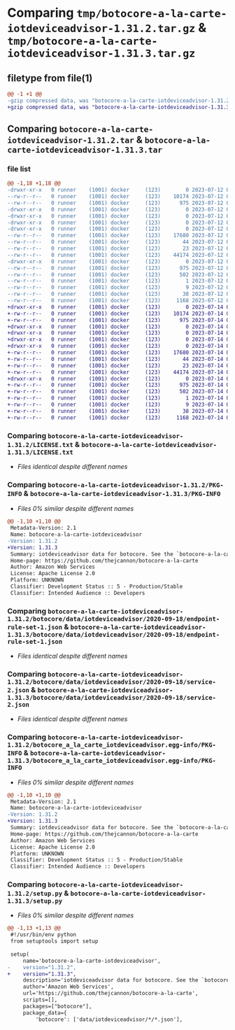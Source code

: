 # Comparing `tmp/botocore-a-la-carte-iotdeviceadvisor-1.31.2.tar.gz` & `tmp/botocore-a-la-carte-iotdeviceadvisor-1.31.3.tar.gz`

## filetype from file(1)

```diff
@@ -1 +1 @@
-gzip compressed data, was "botocore-a-la-carte-iotdeviceadvisor-1.31.2.tar", last modified: Wed Jul 12 01:44:35 2023, max compression
+gzip compressed data, was "botocore-a-la-carte-iotdeviceadvisor-1.31.3.tar", last modified: Fri Jul 14 01:46:13 2023, max compression
```

## Comparing `botocore-a-la-carte-iotdeviceadvisor-1.31.2.tar` & `botocore-a-la-carte-iotdeviceadvisor-1.31.3.tar`

### file list

```diff
@@ -1,18 +1,18 @@
-drwxr-xr-x   0 runner    (1001) docker     (123)        0 2023-07-12 01:44:35.847241 botocore-a-la-carte-iotdeviceadvisor-1.31.2/
--rw-r--r--   0 runner    (1001) docker     (123)    10174 2023-07-12 01:44:35.000000 botocore-a-la-carte-iotdeviceadvisor-1.31.2/LICENSE.txt
--rw-r--r--   0 runner    (1001) docker     (123)      975 2023-07-12 01:44:35.847241 botocore-a-la-carte-iotdeviceadvisor-1.31.2/PKG-INFO
-drwxr-xr-x   0 runner    (1001) docker     (123)        0 2023-07-12 01:44:35.847241 botocore-a-la-carte-iotdeviceadvisor-1.31.2/botocore/
-drwxr-xr-x   0 runner    (1001) docker     (123)        0 2023-07-12 01:44:35.847241 botocore-a-la-carte-iotdeviceadvisor-1.31.2/botocore/data/
-drwxr-xr-x   0 runner    (1001) docker     (123)        0 2023-07-12 01:44:35.847241 botocore-a-la-carte-iotdeviceadvisor-1.31.2/botocore/data/iotdeviceadvisor/
-drwxr-xr-x   0 runner    (1001) docker     (123)        0 2023-07-12 01:44:35.847241 botocore-a-la-carte-iotdeviceadvisor-1.31.2/botocore/data/iotdeviceadvisor/2020-09-18/
--rw-r--r--   0 runner    (1001) docker     (123)    17680 2023-07-12 01:44:12.000000 botocore-a-la-carte-iotdeviceadvisor-1.31.2/botocore/data/iotdeviceadvisor/2020-09-18/endpoint-rule-set-1.json
--rw-r--r--   0 runner    (1001) docker     (123)       44 2023-07-12 01:44:12.000000 botocore-a-la-carte-iotdeviceadvisor-1.31.2/botocore/data/iotdeviceadvisor/2020-09-18/examples-1.json
--rw-r--r--   0 runner    (1001) docker     (123)       23 2023-07-12 01:44:12.000000 botocore-a-la-carte-iotdeviceadvisor-1.31.2/botocore/data/iotdeviceadvisor/2020-09-18/paginators-1.json
--rw-r--r--   0 runner    (1001) docker     (123)    44174 2023-07-12 01:44:12.000000 botocore-a-la-carte-iotdeviceadvisor-1.31.2/botocore/data/iotdeviceadvisor/2020-09-18/service-2.json
-drwxr-xr-x   0 runner    (1001) docker     (123)        0 2023-07-12 01:44:35.847241 botocore-a-la-carte-iotdeviceadvisor-1.31.2/botocore_a_la_carte_iotdeviceadvisor.egg-info/
--rw-r--r--   0 runner    (1001) docker     (123)      975 2023-07-12 01:44:35.000000 botocore-a-la-carte-iotdeviceadvisor-1.31.2/botocore_a_la_carte_iotdeviceadvisor.egg-info/PKG-INFO
--rw-r--r--   0 runner    (1001) docker     (123)      502 2023-07-12 01:44:35.000000 botocore-a-la-carte-iotdeviceadvisor-1.31.2/botocore_a_la_carte_iotdeviceadvisor.egg-info/SOURCES.txt
--rw-r--r--   0 runner    (1001) docker     (123)        1 2023-07-12 01:44:35.000000 botocore-a-la-carte-iotdeviceadvisor-1.31.2/botocore_a_la_carte_iotdeviceadvisor.egg-info/dependency_links.txt
--rw-r--r--   0 runner    (1001) docker     (123)        9 2023-07-12 01:44:35.000000 botocore-a-la-carte-iotdeviceadvisor-1.31.2/botocore_a_la_carte_iotdeviceadvisor.egg-info/top_level.txt
--rw-r--r--   0 runner    (1001) docker     (123)       38 2023-07-12 01:44:35.847241 botocore-a-la-carte-iotdeviceadvisor-1.31.2/setup.cfg
--rw-r--r--   0 runner    (1001) docker     (123)     1168 2023-07-12 01:44:35.000000 botocore-a-la-carte-iotdeviceadvisor-1.31.2/setup.py
+drwxr-xr-x   0 runner    (1001) docker     (123)        0 2023-07-14 01:46:13.214691 botocore-a-la-carte-iotdeviceadvisor-1.31.3/
+-rw-r--r--   0 runner    (1001) docker     (123)    10174 2023-07-14 01:46:12.000000 botocore-a-la-carte-iotdeviceadvisor-1.31.3/LICENSE.txt
+-rw-r--r--   0 runner    (1001) docker     (123)      975 2023-07-14 01:46:13.214691 botocore-a-la-carte-iotdeviceadvisor-1.31.3/PKG-INFO
+drwxr-xr-x   0 runner    (1001) docker     (123)        0 2023-07-14 01:46:13.214691 botocore-a-la-carte-iotdeviceadvisor-1.31.3/botocore/
+drwxr-xr-x   0 runner    (1001) docker     (123)        0 2023-07-14 01:46:13.214691 botocore-a-la-carte-iotdeviceadvisor-1.31.3/botocore/data/
+drwxr-xr-x   0 runner    (1001) docker     (123)        0 2023-07-14 01:46:13.214691 botocore-a-la-carte-iotdeviceadvisor-1.31.3/botocore/data/iotdeviceadvisor/
+drwxr-xr-x   0 runner    (1001) docker     (123)        0 2023-07-14 01:46:13.214691 botocore-a-la-carte-iotdeviceadvisor-1.31.3/botocore/data/iotdeviceadvisor/2020-09-18/
+-rw-r--r--   0 runner    (1001) docker     (123)    17680 2023-07-14 01:45:45.000000 botocore-a-la-carte-iotdeviceadvisor-1.31.3/botocore/data/iotdeviceadvisor/2020-09-18/endpoint-rule-set-1.json
+-rw-r--r--   0 runner    (1001) docker     (123)       44 2023-07-14 01:45:45.000000 botocore-a-la-carte-iotdeviceadvisor-1.31.3/botocore/data/iotdeviceadvisor/2020-09-18/examples-1.json
+-rw-r--r--   0 runner    (1001) docker     (123)       23 2023-07-14 01:45:45.000000 botocore-a-la-carte-iotdeviceadvisor-1.31.3/botocore/data/iotdeviceadvisor/2020-09-18/paginators-1.json
+-rw-r--r--   0 runner    (1001) docker     (123)    44174 2023-07-14 01:45:45.000000 botocore-a-la-carte-iotdeviceadvisor-1.31.3/botocore/data/iotdeviceadvisor/2020-09-18/service-2.json
+drwxr-xr-x   0 runner    (1001) docker     (123)        0 2023-07-14 01:46:13.214691 botocore-a-la-carte-iotdeviceadvisor-1.31.3/botocore_a_la_carte_iotdeviceadvisor.egg-info/
+-rw-r--r--   0 runner    (1001) docker     (123)      975 2023-07-14 01:46:13.000000 botocore-a-la-carte-iotdeviceadvisor-1.31.3/botocore_a_la_carte_iotdeviceadvisor.egg-info/PKG-INFO
+-rw-r--r--   0 runner    (1001) docker     (123)      502 2023-07-14 01:46:13.000000 botocore-a-la-carte-iotdeviceadvisor-1.31.3/botocore_a_la_carte_iotdeviceadvisor.egg-info/SOURCES.txt
+-rw-r--r--   0 runner    (1001) docker     (123)        1 2023-07-14 01:46:13.000000 botocore-a-la-carte-iotdeviceadvisor-1.31.3/botocore_a_la_carte_iotdeviceadvisor.egg-info/dependency_links.txt
+-rw-r--r--   0 runner    (1001) docker     (123)        9 2023-07-14 01:46:13.000000 botocore-a-la-carte-iotdeviceadvisor-1.31.3/botocore_a_la_carte_iotdeviceadvisor.egg-info/top_level.txt
+-rw-r--r--   0 runner    (1001) docker     (123)       38 2023-07-14 01:46:13.214691 botocore-a-la-carte-iotdeviceadvisor-1.31.3/setup.cfg
+-rw-r--r--   0 runner    (1001) docker     (123)     1168 2023-07-14 01:46:12.000000 botocore-a-la-carte-iotdeviceadvisor-1.31.3/setup.py
```

### Comparing `botocore-a-la-carte-iotdeviceadvisor-1.31.2/LICENSE.txt` & `botocore-a-la-carte-iotdeviceadvisor-1.31.3/LICENSE.txt`

 * *Files identical despite different names*

### Comparing `botocore-a-la-carte-iotdeviceadvisor-1.31.2/PKG-INFO` & `botocore-a-la-carte-iotdeviceadvisor-1.31.3/PKG-INFO`

 * *Files 0% similar despite different names*

```diff
@@ -1,10 +1,10 @@
 Metadata-Version: 2.1
 Name: botocore-a-la-carte-iotdeviceadvisor
-Version: 1.31.2
+Version: 1.31.3
 Summary: iotdeviceadvisor data for botocore. See the `botocore-a-la-carte` package for more info.
 Home-page: https://github.com/thejcannon/botocore-a-la-carte
 Author: Amazon Web Services
 License: Apache License 2.0
 Platform: UNKNOWN
 Classifier: Development Status :: 5 - Production/Stable
 Classifier: Intended Audience :: Developers
```

### Comparing `botocore-a-la-carte-iotdeviceadvisor-1.31.2/botocore/data/iotdeviceadvisor/2020-09-18/endpoint-rule-set-1.json` & `botocore-a-la-carte-iotdeviceadvisor-1.31.3/botocore/data/iotdeviceadvisor/2020-09-18/endpoint-rule-set-1.json`

 * *Files identical despite different names*

### Comparing `botocore-a-la-carte-iotdeviceadvisor-1.31.2/botocore/data/iotdeviceadvisor/2020-09-18/service-2.json` & `botocore-a-la-carte-iotdeviceadvisor-1.31.3/botocore/data/iotdeviceadvisor/2020-09-18/service-2.json`

 * *Files identical despite different names*

### Comparing `botocore-a-la-carte-iotdeviceadvisor-1.31.2/botocore_a_la_carte_iotdeviceadvisor.egg-info/PKG-INFO` & `botocore-a-la-carte-iotdeviceadvisor-1.31.3/botocore_a_la_carte_iotdeviceadvisor.egg-info/PKG-INFO`

 * *Files 0% similar despite different names*

```diff
@@ -1,10 +1,10 @@
 Metadata-Version: 2.1
 Name: botocore-a-la-carte-iotdeviceadvisor
-Version: 1.31.2
+Version: 1.31.3
 Summary: iotdeviceadvisor data for botocore. See the `botocore-a-la-carte` package for more info.
 Home-page: https://github.com/thejcannon/botocore-a-la-carte
 Author: Amazon Web Services
 License: Apache License 2.0
 Platform: UNKNOWN
 Classifier: Development Status :: 5 - Production/Stable
 Classifier: Intended Audience :: Developers
```

### Comparing `botocore-a-la-carte-iotdeviceadvisor-1.31.2/setup.py` & `botocore-a-la-carte-iotdeviceadvisor-1.31.3/setup.py`

 * *Files 0% similar despite different names*

```diff
@@ -1,13 +1,13 @@
 #!/usr/bin/env python
 from setuptools import setup
 
 setup(
     name='botocore-a-la-carte-iotdeviceadvisor',
-    version="1.31.2",
+    version="1.31.3",
     description='iotdeviceadvisor data for botocore. See the `botocore-a-la-carte` package for more info.',
     author='Amazon Web Services',
     url='https://github.com/thejcannon/botocore-a-la-carte',
     scripts=[],
     packages=["botocore"],
     package_data={
         'botocore': ['data/iotdeviceadvisor/*/*.json'],
```

